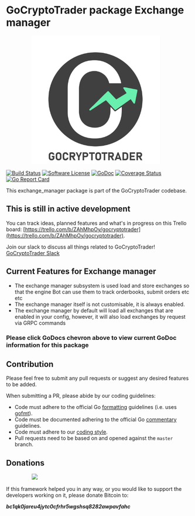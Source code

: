 # GoCryptoTrader package Exchange manager

<img src="/common/gctlogo.png?raw=true" width="350px" height="350px" hspace="70">


[![Build Status](https://github.com/otter-trade/coin-exchange-api/actions/workflows/tests.yml/badge.svg?branch=master)](https://github.com/otter-trade/coin-exchange-api/actions/workflows/tests.yml)
[![Software License](https://img.shields.io/badge/License-MIT-orange.svg?style=flat-square)](https://github.com/otter-trade/coin-exchange-api/blob/master/LICENSE)
[![GoDoc](https://godoc.org/github.com/otter-trade/coin-exchange-api?status.svg)](https://godoc.org/github.com/otter-trade/coin-exchange-api/engine/exchange_manager)
[![Coverage Status](http://codecov.io/github/otter-trade/coin-exchange-api/coverage.svg?branch=master)](http://codecov.io/github/otter-trade/coin-exchange-api?branch=master)
[![Go Report Card](https://goreportcard.com/badge/github.com/otter-trade/coin-exchange-api)](https://goreportcard.com/report/github.com/otter-trade/coin-exchange-api)


This exchange_manager package is part of the GoCryptoTrader codebase.

## This is still in active development

You can track ideas, planned features and what's in progress on this Trello board: [https://trello.com/b/ZAhMhpOy/gocryptotrader](https://trello.com/b/ZAhMhpOy/gocryptotrader).

Join our slack to discuss all things related to GoCryptoTrader! [GoCryptoTrader Slack](https://join.slack.com/t/gocryptotrader/shared_invite/enQtNTQ5NDAxMjA2Mjc5LTc5ZDE1ZTNiOGM3ZGMyMmY1NTAxYWZhODE0MWM5N2JlZDk1NDU0YTViYzk4NTk3OTRiMDQzNGQ1YTc4YmRlMTk)

## Current Features for Exchange manager
+ The exchange manager subsystem is used load and store exchanges so that the engine Bot can use them to track orderbooks, submit orders etc etc
+ The exchange manager itself is not customisable, it is always enabled.
+ The exchange manager by default will load all exchanges that are enabled in your config, however, it will also load exchanges by request via GRPC commands

### Please click GoDocs chevron above to view current GoDoc information for this package

## Contribution

Please feel free to submit any pull requests or suggest any desired features to be added.

When submitting a PR, please abide by our coding guidelines:

+ Code must adhere to the official Go [formatting](https://golang.org/doc/effective_go.html#formatting) guidelines (i.e. uses [gofmt](https://golang.org/cmd/gofmt/)).
+ Code must be documented adhering to the official Go [commentary](https://golang.org/doc/effective_go.html#commentary) guidelines.
+ Code must adhere to our [coding style](https://github.com/otter-trade/coin-exchange-api/blob/master/doc/coding_style.md).
+ Pull requests need to be based on and opened against the `master` branch.

## Donations

<img src="https://github.com/otter-trade/coin-exchange-api/blob/master/web/src/assets/donate.png?raw=true" hspace="70">

If this framework helped you in any way, or you would like to support the developers working on it, please donate Bitcoin to:

***bc1qk0jareu4jytc0cfrhr5wgshsq8282awpavfahc***
